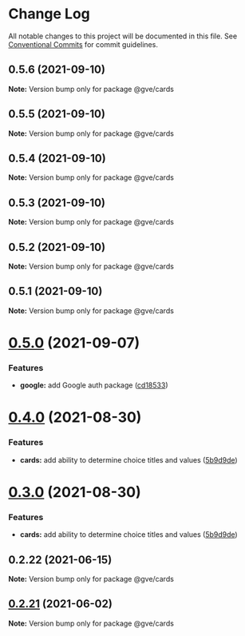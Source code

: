 # Change Log

All notable changes to this project will be documented in this file.
See [Conventional Commits](https://conventionalcommits.org) for commit guidelines.

## 0.5.6 (2021-09-10)

**Note:** Version bump only for package @gve/cards





## 0.5.5 (2021-09-10)

**Note:** Version bump only for package @gve/cards





## 0.5.4 (2021-09-10)

**Note:** Version bump only for package @gve/cards





## 0.5.3 (2021-09-10)

**Note:** Version bump only for package @gve/cards





## 0.5.2 (2021-09-10)

**Note:** Version bump only for package @gve/cards





## 0.5.1 (2021-09-10)

**Note:** Version bump only for package @gve/cards





# [0.5.0](https://github.com/mattnorris/essentials/compare/@gve/cards@0.4.0...@gve/cards@0.5.0) (2021-09-07)


### Features

* **google:** add Google auth package ([cd18533](https://github.com/mattnorris/essentials/commit/cd185337daa5f2651d5d8e21eebad673de5c7f5d))





# [0.4.0](https://github.com/mattnorris/essentials/compare/@gve/cards@0.2.22...@gve/cards@0.4.0) (2021-08-30)


### Features

* **cards:** add ability to determine choice titles and values ([5b9d9de](https://github.com/mattnorris/essentials/commit/5b9d9de5a311830dcd21698c6cfa327c0dea88d3))





# [0.3.0](https://github.com/mattnorris/essentials/compare/@gve/cards@0.2.22...@gve/cards@0.3.0) (2021-08-30)


### Features

* **cards:** add ability to determine choice titles and values ([5b9d9de](https://github.com/mattnorris/essentials/commit/5b9d9de5a311830dcd21698c6cfa327c0dea88d3))





## 0.2.22 (2021-06-15)

**Note:** Version bump only for package @gve/cards





## [0.2.21](https://www-github.cisco.com/matnorri/essentials/compare/@gve/cards@0.2.20...@gve/cards@0.2.21) (2021-06-02)

**Note:** Version bump only for package @gve/cards
